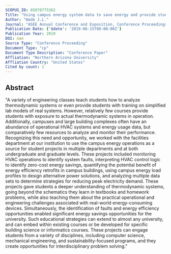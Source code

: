 ```yaml
---
SCOPUS_ID: 85078775362
Title: "Using campus energy system data to save energy and provide students with real-world learning experiences"
Author: "Wade J.L."
Journal: "ASEE Annual Conference and Exposition, Conference Proceedings"
Publication Date: {'$date': '2019-06-15T00:00:00Z'}
Publication Year: 2019
DOI: nan
Source Type: "Conference Proceeding"
Document Type: "cp"
Document Type Description: "Conference Paper"
Affliation: "Northern Arizona University"
Affliation Country: "United States"
Cited by count: 1
---
```


## Abstract
"A variety of engineering classes teach students how to analyze thermodynamic systems or even provide students with training on simplified lab models of real systems. However, relatively few courses provide students with exposure to actual thermodynamic systems in operation. Additionally, campuses and large building complexes often have an abundance of operational HVAC systems and energy usage data, but comparatively few resources to analyze and monitor their performance. Recognizing this need and opportunity, we worked with the facilities department at our institution to use the campus energy operations as a source for student projects in multiple departments and at both undergraduate and graduate levels. These projects included monitoring HVAC operations to identify system faults, interpreting HVAC control logic to identify zero-cost energy savings, quantifying the potential benefit of energy efficiency retrofits in campus buildings, using campus energy load profiles to design alternative power solutions, and analyzing multiple data sets to determine strategies for reducing peak electricity demand. These projects gave students a deeper understanding of thermodynamic systems, going beyond the schematics they learn in textbooks and homework problems, while also teaching them about the practical operational and engineering challenges associated with real-world energy-consuming devices. Simultaneously, the identification of faults and energy efficiency opportunities enabled significant energy savings opportunities for the university. Such educational strategies can extend to almost any university, and can embed within existing courses or be developed for specific building science or informatics courses. These projects can engage students from a variety of disciplines, including computer science, mechanical engineering, and sustainability-focused programs, and they create opportunities for interdisciplinary problem solving."
